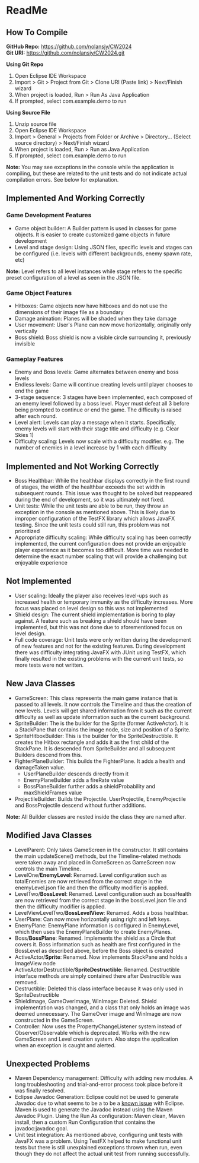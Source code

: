 # ReadMe
## How To Compile

**GitHub Repo:** https://github.com/nolansjy/CW2024  
**Git URI:** https://github.com/nolansjy/CW2024.git

**Using Git Repo**
1. Open Eclipse IDE Workspace
2. Import > Git > Project from Git > Clone URI (Paste link) > Next/Finish wizard
3. When project is loaded, Run > Run As Java Application  
4. If prompted, select com.example.demo to run

**Using Source File**
1. Unzip source file 
2. Open Eclipse IDE Workspace
2. Import > General > Projects from Folder or Archive > Directory... (Select source directory) > Next/Finish wizard
3. When project is loaded, Run > Run as Java Application
4. If prompted, select com.example.demo to run

**Note:**  You may see exceptions in the console while the application is compiling, but these are related to the unit tests and do not indicate actual compilation errors. See below for explanation. 

## Implemented And Working Correctly

### Game Development Features
- Game object builder: A Builder pattern is used in classes for game objects. It is easier to create customized game objects in future development
- Level and stage design: Using JSON files, specific levels and stages can be configured (i.e. levels with different backgrounds, enemy spawn rate, etc)

**Note:** Level refers to all level instances while stage refers to the specific preset configuration of a level as seen in the JSON file.

### Game Object Features
- Hitboxes: Game objects now have hitboxes and do not use the dimensions of their image file as a boundary
- Damage animation: Planes will be shaded when they take damage
- User movement: User's Plane can now move horizontally, originally only vertically
- Boss shield: Boss shield is now a visible circle surrounding it, previously invisible

### Gameplay Features
- Enemy and Boss levels: Game alternates between enemy and boss levels
- Endless levels: Game will continue creating levels until player chooses to end the game
- 3-stage sequence: 3 stages have been implemented, each composed of an enemy level followed by a boss level. Player must defeat all 3 before being prompted to continue or end the game. The difficulty is raised after each round. 
- Level alert: Levels can play a message when it starts. Specifically, enemy levels will start with their stage title and difficulty (e.g. Clear Skies 1)
- Difficulty scaling: Levels now scale with a difficulty modifier. e.g. The number of enemies in a level increase by 1 with each difficulty

## Implemented and Not Working Correctly
- Boss Healthbar: While the healthbar displays correctly in the first round of stages, the width of the healthbar exceeds the set width in subsequent rounds. This issue was thought to be solved but reappeared during the end of development, so it was ultimately not fixed.  
-  Unit tests: While the unit tests are able to be run, they throw an exception in the console as mentioned above. This is likely due to improper configuration of the TestFX library which allows JavaFX testing. Since the unit tests could still run, this problem was not prioritized
-  Appropriate difficulty scaling: While difficulty scaling has been correctly implemented, the current configuration does not provide an enjoyable player experience as it becomes too difficult. More time was needed to determine the exact number scaling that will provide a challenging but enjoyable experience

## Not Implemented

- User scaling: Ideally the player also receives level-ups such as increased health or temporary immunity as the difficulty increases. More focus was placed on level design so this was not implemented
- Shield design: The current shield implementation is boring to play against. A feature such as breaking a shield should have been implemented, but this was not done due to aforementioned focus on level design. 
- Full code coverage: Unit tests were only written during the development of new features and not for the existing features. During development there was difficulty integrating JavaFX with JUnit using TestFX, which finally resulted in the existing problems with the current unit tests, so more tests were not written. 

## New Java Classes
- GameScreen: This class represents the main game instance that is passed to all levels. It now controls the Timeline and thus the creation of new levels. Levels will get shared information from it such as the current difficulty as well as update information such as the current background.
- SpriteBuilder: The is the builder for the Sprite (former ActiveActor). It is a StackPane that contains the image node, size and position of a Sprite.
- SpriteHitboxBuilder: This is the builder for the SpriteDestructible. It creates the Hitbox rectangle and adds it as the first child of the StackPane. It is descended from SpriteBuilder and all subsequent Builders descend from this. 
- FighterPlaneBuilder: This builds the FighterPlane. It adds a health and damageTaken value. 
  - UserPlaneBuilder descends directly from it
  - EnemyPlaneBuilder adds a fireRate value
  - BossPlaneBuilder further adds a shieldProbability and maxShieldFrames value
- ProjectileBuilder: Builds the Projectile. UserProjectile, EnemyProjectile and BossProjectile descend without further additions. 

**Note:** All Builder classes are nested inside the class they are named after.

## Modified Java Classes

- LevelParent: Only takes GameScreen in the constructor. It still contains the main updateScene() methods, but the Timeline-related methods were taken away and placed in GameScreen as GameScreen now controls the main Timeline.
- LevelOne/**EnemyLevel**: Renamed. Level configuration such as totalEnemies are now retrieved from the correct stage in the enemyLevel.json file and then the difficulty modifier is applied. 
- LevelTwo/**BossLevel**: Renamed. Level configuration such as bossHealth are now retrieved from the correct stage in the bossLevel.json file and then the difficulty modifier is applied. 
- LevelViewLevelTwo/**BossLevelView**: Renamed. Adds a boss healthbar. 
- UserPlane: Can now move horizontally using right and left keys. 
- EnemyPlane: EnemyPlane information is configured in EnemyLevel, which then uses the EnemyPlaneBuilder to create EnemyPlanes.
- Boss/**BossPlane**: Renamed. Implements the shield as a Circle that covers it. Boss information such as health are first configured in the BossLevel as described above, before the Boss object is created 
- ActiveActor/**Sprite**: Renamed. Now implements StackPane and holds a ImageView node
- ActiveActorDestructible/**SpriteDestructible**: Renamed. Destructible interface methods are simply contained there after Destructible was removed. 
- Destructible: Deleted this class interface because it was only used in SpriteDestructible
- ShieldImage, GameOverImage, WinImage: Deleted. Shield implementation was changed, and a class that only holds an image was deemed unnecessary. The GameOver image and WinImage are now constructed in the GameScreen. 
- Controller: Now uses the PropertyChangeListener system instead of Observer/Observable which is deprecated. Works with the new GameScreen and Level creation system. Also stops the application when an exception is caught and alerted.


## Unexpected Problems
- Maven Dependency management: Difficulty with adding new modules. A long troubleshooting and trial-and-error process took place before it was finally resolved. 
- Eclipse Javadoc Generation: Eclipse could not be used to generate Javadoc due to what seems to be a to be a [known issue](https://bugs.eclipse.org/bugs/show_bug.cgi?id=543405) with Eclipse. Maven is used to generate the Javadoc instead using the Maven Javadoc Plugin. Using the Run As configuration: Maven clean, Maven install, then a custom Run Configuration that contains the javadoc:javadoc goal.
- Unit test integration: As mentioned above, configuring unit tests with JavaFX was a problem. Using TestFX helped to make functional unit tests but there is still unexplained exceptions thrown when run, even though they do not affect the actual unit test from running successfully.
